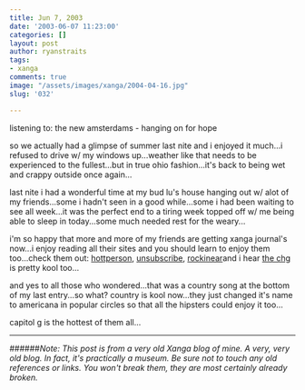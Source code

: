 ```yaml
---
title: Jun 7, 2003
date: '2003-06-07 11:23:00'
categories: []
layout: post
author: ryanstraits
tags:
- xanga
comments: true
image: "/assets/images/xanga/2004-04-16.jpg"
slug: '032'

---
```

listening to: the new amsterdams - hanging on for hope

<!-- break -->

so we actually had a glimpse of summer last nite and i enjoyed it much...i refused to drive w/ my windows up...weather like that needs to be experienced to the fullest...but in true ohio fashion...it's back to being wet and crappy outside once again...

last nite i had a wonderful time at my bud lu's house hanging out w/ alot of my friends...some i hadn't seen in a good while...some i had been waiting to see all week...it was the perfect end to a tiring week topped off w/ me being able to sleep in today...some much needed rest for the weary...

i'm so happy that more and more of my friends are getting xanga journal's now...i enjoy reading all their sites and you should learn to enjoy them too...check them out: <a href="http://www.xanga.com/hottperson" target="_blank">hottperson</a>, <a href="http://www.xanga.com/unsubscribe" target="_blank">unsubscribe</a>, <a href="http://www.xanga.com/rockinear" target="_blank">rockinear</a>and i hear <a href="http://www.xanga.com/chg" target="_blank">the chg</a> is pretty kool too...

and yes to all those who wondered...that was a country song at the bottom of my last entry...so what? country is kool now...they just changed it's name to americana in popular circles so that all the hipsters could enjoy it too...

capitol g is the hottest of them all...

---

######*Note: This post is from a very old Xanga blog of mine. A very, very old blog. In fact, it's practically a museum. Be sure not to touch any old references or links. You won't break them, they are most certainly already broken.*